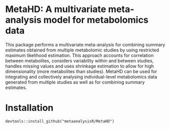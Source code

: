 # MetaHD: A multivariate meta-analysis model for metabolomics data

This package performs a multivariate meta-analysis for combining summary estimates obtained from multiple metabolomic studies by using restricted maximum likelihood estimation.  This approach accounts for correlation between metabolites, considers variability within
and between studies, handles missing values and uses shrinkage estimation to allow for high dimensionality (more metabolites than studies). MetaHD can be used for integrating and collectively analysing individual-level metabolomics data generated from multiple studies as well as for combining summary estimates.

# Installation

```devtools::install_github("metaanalysisR/MetaHD")```
